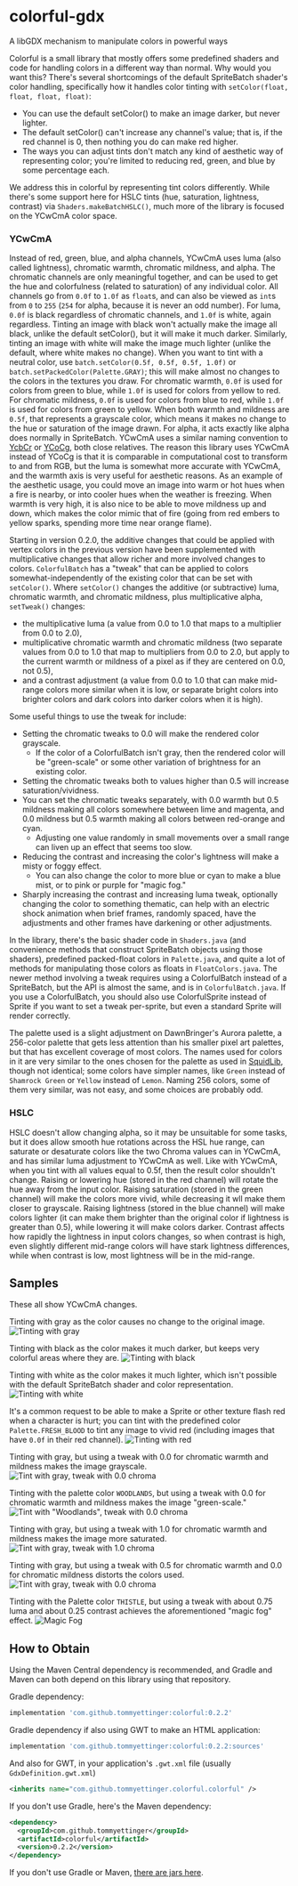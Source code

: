 # colorful-gdx
A libGDX mechanism to manipulate colors in powerful ways

Colorful is a small library that mostly offers some predefined shaders and code for handling colors in a different way
than normal. Why would you want this? There's several shortcomings of the default SpriteBatch shader's color handling,
specifically how it handles color tinting with `setColor(float, float, float, float)`:

  - You can use the default setColor() to make an image darker, but never lighter.
  - The default setColor() can't increase any channel's value; that is, if the red channel is 0, then nothing you do can
    make red higher.
  - The ways you can adjust tints don't match any kind of aesthetic way of representing color; you're limited to
    reducing red, green, and blue by some percentage each.

We address this in colorful by representing tint colors differently. While there's some support here for HSLC tints
(hue, saturation, lightness, contrast) via `Shaders.makeBatchHSLC()`, much more of the library is focused on the YCwCmA
color space.

### YCwCmA

Instead of red, green, blue, and alpha channels, YCwCmA uses luma (also called lightness), chromatic
warmth, chromatic mildness, and alpha. The chromatic channels are only meaningful together, and can be used to get the
hue and colorfulness (related to saturation) of any individual color. All channels go from `0.0f` to `1.0f` as `float`s,
and can also be viewed as `int`s from `0` to `255` (`254` for alpha, because it is never an odd number). For luma,
`0.0f` is black regardless of chromatic channels, and `1.0f` is white, again regardless. Tinting an image with black
won't actually make the image all black, unlike the default setColor(), but it will make it much darker. Similarly,
tinting an image with white will make the image much lighter (unlike the default, where white makes no change). When you
want to tint with a neutral color, use `batch.setColor(0.5f, 0.5f, 0.5f, 1.0f)` or `batch.setPackedColor(Palette.GRAY)`;
this will make almost no changes to the colors in the textures you draw. For chromatic warmth, `0.0f` is used for colors
from green to blue, while `1.0f` is used for colors from yellow to red. For chromatic mildness, `0.0f` is used for
colors from blue to red, while `1.0f` is used for colors from green to yellow. When both warmth and mildness are `0.5f`,
that represents a grayscale color, which means it makes no change to the hue or saturation of the image drawn. For
alpha, it acts exactly like alpha does normally in SpriteBatch. YCwCmA uses a similar naming convention to
[YcbCr](https://en.wikipedia.org/wiki/YCbCr) or [YCoCg](https://en.wikipedia.org/wiki/YCoCg), both close relatives. The
reason this library uses YCwCmA instead of YCoCg is that it is comparable in computational cost to transform to and from
RGB, but the luma is somewhat more accurate with YCwCmA, and the warmth axis is very useful for aesthetic reasons. As an
example of the aesthetic usage, you could move an image into warm or hot hues when a fire is nearby, or into cooler hues
when the weather is freezing. When warmth is very high, it is also nice to be able to move mildness up and down, which
makes the color mimic that of fire (going from red embers to yellow sparks, spending more time near orange flame).

Starting in version 0.2.0, the additive changes that could be applied with vertex colors in the previous version have
been supplemented with multiplicative changes that allow richer and more involved changes to colors. `ColorfulBatch` has
a "tweak" that can be applied to colors somewhat-independently of the existing color that can be set with `setColor()`.
Where `setColor()` changes the additive (or subtractive) luma, chromatic warmth, and chromatic mildness, plus
multiplicative alpha, `setTweak()` changes:
  - the multiplicative luma (a value from 0.0 to 1.0 that maps to a multiplier from 0.0 to 2.0),
  - multiplicative chromatic warmth and chromatic mildness (two separate values from 0.0 to 1.0 that map to multipliers
    from 0.0 to 2.0, but apply to the current warmth or mildness of a pixel as if they are centered on 0.0, not 0.5),
  - and a contrast adjustment (a value from 0.0 to 1.0 that can make mid-range colors more similar when it is low, or
    separate bright colors into brighter colors and dark colors into darker colors when it is high).

Some useful things to use the tweak for include:
  - Setting the chromatic tweaks to 0.0 will make the rendered color grayscale.
    - If the color of a ColorfulBatch isn't gray, then the rendered color will be "green-scale" or some other variation
      of brightness for an existing color.
  - Setting the chromatic tweaks both to values higher than 0.5 will increase saturation/vividness.
  - You can set the chromatic tweaks separately, with 0.0 warmth but 0.5 mildness making all colors somewhere between
    lime and magenta, and 0.0 mildness but 0.5 warmth making all colors between red-orange and cyan.
    - Adjusting one value randomly in small movements over a small range can liven up an effect that seems too slow.
  - Reducing the contrast and increasing the color's lightness will make a misty or foggy effect.
    - You can also change the color to more blue or cyan to make a blue mist, or to pink or purple for "magic fog."
  - Sharply increasing the contrast and increasing luma tweak, optionally changing the color to something thematic, can
    help with an electric shock animation when brief frames, randomly spaced, have the adjustments and other frames have
    darkening or other adjustments.

In the library, there's the basic shader code in `Shaders.java` (and convenience methods that construct SpriteBatch
objects using those shaders), predefined packed-float colors in `Palette.java`, and quite a lot of methods for
manipulating those colors as floats in `FloatColors.java`. The newer method involving a tweak requires using a
ColorfulBatch instead of a SpriteBatch, but the API is almost the same, and is in `ColorfulBatch.java`. If you use a
ColorfulBatch, you should also use ColorfulSprite instead of Sprite if you want to set a tweak per-sprite, but even a
standard Sprite will render correctly.

The palette used is a slight adjustment on DawnBringer's Aurora palette, a 256-color palette that gets less attention
than his smaller pixel art palettes, but that has excellent coverage of most colors. The names used for colors in it are
very similar to the ones chosen for the palette as used in [SquidLib](https://github.com/SquidPony/SquidLib), though
not identical; some colors have simpler names, like `Green` instead of `Shamrock Green` or `Yellow` instead of `Lemon`.
Naming 256 colors, some of them very similar, was not easy, and some choices are probably odd.

### HSLC

HSLC doesn't allow changing alpha, so it may be unsuitable for some tasks, but it does allow smooth hue rotations across
the HSL hue range, can saturate or desaturate colors like the two Chroma values can in YCwCmA, and has similar luma
adjustment to YCwCmA as well. Like with YCwCmA, when you tint with all values equal to 0.5f, then the result color
shouldn't change. Raising or lowering hue (stored in the red channel) will rotate the hue away from the input color.
Raising saturation (stored in the green channel) will make the colors more vivid, while decreasing it wll make them
closer to grayscale. Raising lightness (stored in the blue channel) will make colors lighter (it can make them brighter
than the original color if lightness is greater than 0.5), while lowering it will make colors darker. Contrast affects
how rapidly the lightness in input colors changes, so when contrast is high, even slightly different mid-range colors
will have stark lightness differences, while when contrast is low, most lightness will be in the mid-range.

## Samples

These all show YCwCmA changes.

Tinting with gray as the color causes no change to the original image.
![Tinting with gray](https://i.imgur.com/1Nq43hx.png)

Tinting with black as the color makes it much darker, but keeps very colorful areas where they are.
![Tinting with black](https://i.imgur.com/O5oeoWA.png)

Tinting with white as the color makes it much lighter, which isn't possible with the default SpriteBatch shader and color representation.
![Tinting with white](https://i.imgur.com/AiycJSn.png)

It's a common request to be able to make a Sprite or other texture flash red when a character is hurt; you can tint with the predefined color `Palette.FRESH_BLOOD` to tint any image to vivid red (including images that have `0.0f` in their red channel).
![Tinting with red](https://i.imgur.com/gRaLsAL.png)

Tinting with gray, but using a tweak with 0.0 for chromatic warmth and mildness makes the image grayscale.
![Tint with gray, tweak with 0.0 chroma](https://i.imgur.com/hOih4Dr.png)

Tinting with the palette color `WOODLANDS`, but using a tweak with 0.0 for chromatic warmth and mildness makes the image "green-scale."
![Tint with "Woodlands", tweak with 0.0 chroma](https://i.imgur.com/3Mzi8ai.png)

Tinting with gray, but using a tweak with 1.0 for chromatic warmth and mildness makes the image more saturated.
![Tint with gray, tweak with 1.0 chroma](https://i.imgur.com/jlaJ75c.png)

Tinting with gray, but using a tweak with 0.5 for chromatic warmth and 0.0 for chromatic mildness distorts the colors used.
![Tint with gray, tweak with 0.0 chroma](https://i.imgur.com/gxR4k71.png)

Tinting with the Palette color `THISTLE`, but using a tweak with about 0.75 luma and about 0.25 contrast achieves the aforementioned "magic fog" effect.
![Magic Fog](https://i.imgur.com/mUghcVg.png)

## How to Obtain

Using the Maven Central dependency is recommended, and Gradle and Maven can both depend on this library using that repository.

Gradle dependency:
```groovy
implementation 'com.github.tommyettinger:colorful:0.2.2'
```

Gradle dependency if also using GWT to make an HTML application:
```groovy
implementation 'com.github.tommyettinger:colorful:0.2.2:sources'
```
And also for GWT, in your application's `.gwt.xml` file (usually `GdxDefinition.gwt.xml`)
```xml
<inherits name="com.github.tommyettinger.colorful.colorful" />
```

If you don't use Gradle, here's the Maven dependency:
```xml
<dependency>
  <groupId>com.github.tommyettinger</groupId>
  <artifactId>colorful</artifactId>
  <version>0.2.2</version>
</dependency>
```

If you don't use Gradle or Maven, [there are jars here](https://github.com/tommyettinger/colorful-gdx/releases/tag/v0.2.0).
